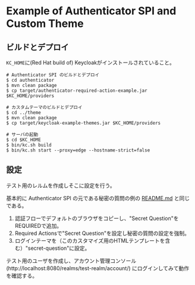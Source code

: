 # Example of Authenticator SPI and Custom Theme

## ビルドとデプロイ

`KC_HOME`に(Red Hat build of) Keycloakがインストールされていること。

```shell
# Authenticator SPI のビルドとデプロイ
$ cd authenticator
$ mvn clean package
$ cp target/authenticator-required-action-example.jar $KC_HOME/providers

# カスタムテーマのビルドとデプロイ
$ cd ../theme
$ mvn clean package
$ cp target/keycloak-example-themes.jar $KC_HOME/providers

# サーバの起動
$ cd $KC_HOME
$ bin/kc.sh build
$ bin/kc.sh start --proxy=edge --hostname-strict=false
```

## 設定

テスト用のレルムを作成しそこに設定を行う。

基本的に Authenticator SPI の元である秘密の質問の例の [README.md](https://github.com/keycloak/keycloak/tree/release/22.0/examples/providers/authenticator) と同じである。

1. 認証フローでデフォルトのブラウザをコピーし、"Secret Question"をREQUIREDで追加。
2. Required Actionsで"Secret Question"を設定し秘密の質問の設定を強制。
3. ログインテーマを（このカスタマイズ用のHTMLテンプレートを含む）"secret-question"に設定。

テスト用のユーザを作成し、アカウント管理コンソール (http://localhost:8080/realms/test-realm/account/) にログインしてみて動作を確認する。


